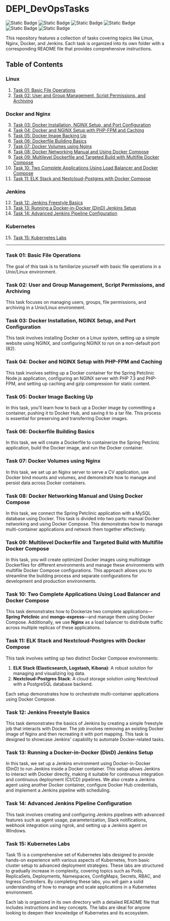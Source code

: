 # DEPI_DevOpsTasks

![Static Badge](https://img.shields.io/badge/build-Ubuntu-brightgreen?style=flat&logo=ubuntu&label=Linux&labelColor=Orange&color=red) ![Static Badge](https://img.shields.io/badge/Docker-27.0.3-skyblue?style=flat&logo=docker&label=Docker) ![Static Badge](https://img.shields.io/badge/jenkins-java%2017.0.12-brightred?style=flat&logo=jenkins&logoColor=darkred&label=jenkins&labelColor=grey&color=orange) ![Static Badge](https://img.shields.io/badge/ngrok-3.8.0-white?style=plastic&logo=ngrok&label=ngrok&labelColor=black&color=white) ![Static Badge](https://img.shields.io/badge/nginx-1.18.0-grey?style=flat&logo=nginx&label=nginx&labelColor=darkgreen&color=grey) ![Static Badge](https://img.shields.io/badge/Kubernetes-1.30-cyan?style=plastic&logo=kubernetes) 

This repository features a collection of tasks covering topics like Linux, Nginx, Docker, and Jenkins. Each task is organized into its own folder with a corresponding README file that provides comprehensive instructions.

## Table of Contents

### Linux

1. [Task 01: Basic File Operations](Task01/README.md)
2. [Task 02: User and Group Management, Script Permissions, and Archiving](Task02/README.md)

### Docker and Nginx

3. [Task 03: Docker Installation, NGINX Setup, and Port Configuration](Task03/README.md)
4. [Task 04: Docker and NGINX Setup with PHP-FPM and Caching](Task04/README.md)
5. [Task 05: Docker Image Backing Up](Task05/README.md)
6. [Task 06: Dockerfile Building Basics](Task06/README.md)
7. [Task 07: Docker Volumes using Nginx](Task07/README.md)
8. [Task 08: Docker Networking Manual and Using Docker Compose](Task08/README.md)
9. [Task 09: Multilevel Dockerfile and Targeted Build with Multifile Docker Compose](Task09/README.md)
10. [Task 10: Two Complete Applications Using Load Balancer and Docker Compose](Task10/README.md)
11. [Task 11: ELK Stack and Nextcloud-Postgres with Docker Compose](Task11/README.md)

### Jenkins

12. [Task 12: Jenkins Freestyle Basics](Task12/README.md)
13. [Task 13: Running a Docker-in-Docker (DinD) Jenkins Setup](Task13/README.md)
14. [Task 14: Advanced Jenkins Pipeline Configuration](Task14/README.md)

### Kubernetes

15. [Task 15: Kubernetes Labs](Task15/README.md)

---

### Task 01: Basic File Operations
The goal of this task is to familiarize yourself with basic file operations in a Unix/Linux environment.

### Task 02: User and Group Management, Script Permissions, and Archiving
This task focuses on managing users, groups, file permissions, and archiving in a Unix/Linux environment.

### Task 03: Docker Installation, NGINX Setup, and Port Configuration
This task involves installing Docker on a Linux system, setting up a simple website using NGINX, and configuring NGINX to run on a non-default port (82).

### Task 04: Docker and NGINX Setup with PHP-FPM and Caching
This task involves setting up a Docker container for the Spring Petclinic Node.js application, configuring an NGINX server with PHP 7.3 and PHP-FPM, and setting up caching and gzip compression for static content.

### Task 05: Docker Image Backing Up
In this task, you'll learn how to back up a Docker image by committing a container, pushing it to Docker Hub, and saving it to a tar file. This process is essential for preserving and transferring Docker images.

### Task 06: Dockerfile Building Basics
In this task, we will create a Dockerfile to containerize the Spring Petclinic application, build the Docker image, and run the Docker container.

### Task 07: Docker Volumes using Nginx
In this task, we set up an Nginx server to serve a CV application, use Docker bind mounts and volumes, and demonstrate how to manage and persist data across Docker containers.

### Task 08: Docker Networking Manual and Using Docker Compose
In this task, we connect the Spring Petclinic application with a MySQL database using Docker. This task is divided into two parts: manual Docker networking and using Docker Compose. This demonstrates how to manage multi-container applications and network them together effectively.

### Task 09: Multilevel Dockerfile and Targeted Build with Multifile Docker Compose
In this task, you will create optimized Docker images using multistage Dockerfiles for different environments and manage these environments with multifile Docker Compose configurations. This approach allows you to streamline the building process and separate configurations for development and production environments.

### Task 10: Two Complete Applications Using Load Balancer and Docker Compose
This task demonstrates how to Dockerize two complete applications—**Spring Petclinic** and **mongo-express**—and manage them using Docker Compose. Additionally, we use **Nginx** as a load balancer to distribute traffic across multiple replicas of these applications.

### Task 11: ELK Stack and Nextcloud-Postgres with Docker Compose
This task involves setting up two distinct Docker Compose environments:

1. **ELK Stack (Elasticsearch, Logstash, Kibana)**: A robust solution for managing and visualizing log data.
2. **Nextcloud-Postgres Stack**: A cloud storage solution using Nextcloud with a PostgreSQL database backend.

Each setup demonstrates how to orchestrate multi-container applications using Docker Compose.

### Task 12: Jenkins Freestyle Basics
This task demonstrates the basics of Jenkins by creating a simple freestyle job that interacts with Docker. The job involves removing an existing Docker image of Nginx and then recreating it with port mapping. This task is designed to showcase Jenkins' capability to automate Docker-related tasks.

### Task 13: Running a Docker-in-Docker (DinD) Jenkins Setup
In this task, we set up a Jenkins environment using Docker-in-Docker (DinD) to run Jenkins inside a Docker container. This setup allows Jenkins to interact with Docker directly, making it suitable for continuous integration and continuous deployment (CI/CD) pipelines. We also create a Jenkins agent using another Docker container, configure Docker Hub credentials, and implement a Jenkins pipeline with scheduling.

### Task 14: Advanced Jenkins Pipeline Configuration
This task involves creating and configuring Jenkins pipelines with advanced features such as agent usage, parameterization, Slack notifications, webhook integration using ngrok, and setting up a Jenkins agent on Windows.

### Task 15: Kubernetes Labs

Task 15 is a comprehensive set of Kubernetes labs designed to provide hands-on experience with various aspects of Kubernetes, from basic cluster setup to advanced deployment strategies. These labs are structured to gradually increase in complexity, covering topics such as Pods, ReplicaSets, Deployments, Namespaces, ConfigMaps, Secrets, RBAC, and Ingress Controllers. By completing these labs, you will gain a solid understanding of how to manage and scale applications in a Kubernetes environment.

Each lab is organized in its own directory with a detailed README file that includes instructions and key concepts. The labs are ideal for anyone looking to deepen their knowledge of Kubernetes and its ecosystem.
